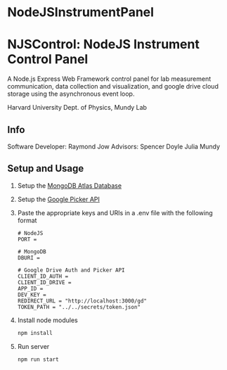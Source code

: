 # NodeJSInstrumentPanel

# NJSControl: NodeJS Instrument Control Panel
A Node.js Express Web Framework control panel for lab measurement communication, data collection and visualization, and google drive cloud storage using the asynchronous event loop.

Harvard University Dept. of Physics, Mundy Lab

## Info
Software Developer: 
Raymond Jow
Advisors: 
Spencer Doyle
Julia Mundy

## Setup and Usage

1. Setup the [MongoDB Atlas Database](https://docs.atlas.mongodb.com/getting-started/)
2. Setup the [Google Picker API](https://developers.google.com/picker/docs/)
3. Paste the appropriate keys and URIs in a .env file with the following format
    ```
    # NodeJS
    PORT =
    
    # MongoDB
    DBURI =
    
    # Google Drive Auth and Picker API
    CLIENT_ID_AUTH =
    CLIENT_ID_DRIVE = 
    APP_ID = 
    DEV_KEY = 
    REDIRECT_URL = "http://localhost:3000/gd"
    TOKEN_PATH = "../../secrets/token.json"
    ```
4. Install node modules
    ```bash
    npm install
    ```

5. Run server
    ```bash
    npm run start
    ```

    
    



